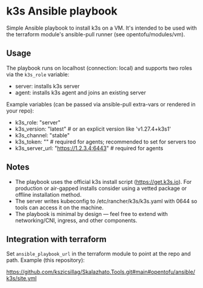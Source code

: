 k3s Ansible playbook
====================

Simple Ansible playbook to install k3s on a VM. It's intended to be used with the terraform module's ansible-pull runner (see opentofu/modules/vm).

Usage
-----

The playbook runs on localhost (connection: local) and supports two roles via the `k3s_role` variable:

- server: installs k3s server
- agent: installs k3s agent and joins an existing server

Example variables (can be passed via ansible-pull extra-vars or rendered in your repo):

- k3s_role: "server"
- k3s_version: "latest"         # or an explicit version like 'v1.27.4+k3s1'
- k3s_channel: "stable"
- k3s_token: "<pre-shared-token>"   # required for agents; recommended to set for servers too
- k3s_server_url: "https://1.2.3.4:6443"  # required for agents

Notes
-----

- The playbook uses the official k3s install script (https://get.k3s.io). For production or air-gapped installs consider using a vetted package or offline installation method.
- The server writes kubeconfig to /etc/rancher/k3s/k3s.yaml with 0644 so tools can access it on the machine.
- The playbook is minimal by design — feel free to extend with networking/CNI, ingress, and other components.

Integration with terraform
-------------------------

Set `ansible_playbook_url` in the terraform module to point at the repo and path. Example (this repository):

https://github.com/kszicsillag/Skalazhato.Tools.git#main#opentofu/ansible/k3s/site.yml
